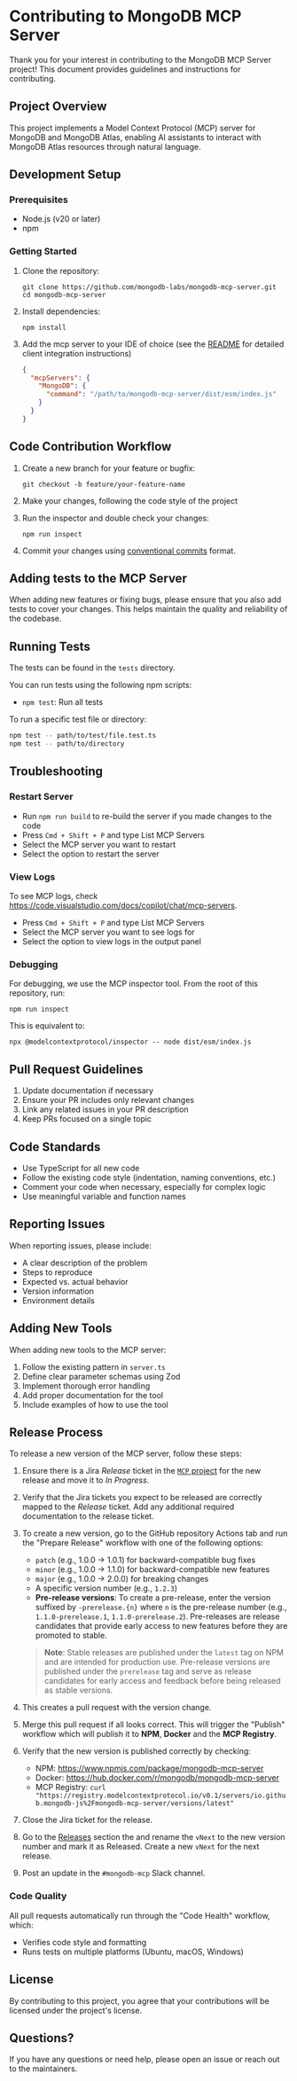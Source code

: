 # Contributing to MongoDB MCP Server

Thank you for your interest in contributing to the MongoDB MCP Server project! This document provides guidelines and instructions for contributing.

## Project Overview

This project implements a Model Context Protocol (MCP) server for MongoDB and MongoDB Atlas, enabling AI assistants to interact with MongoDB Atlas resources through natural language.

## Development Setup

### Prerequisites

- Node.js (v20 or later)
- npm

### Getting Started

1. Clone the repository:

   ```
   git clone https://github.com/mongodb-labs/mongodb-mcp-server.git
   cd mongodb-mcp-server
   ```

2. Install dependencies:

   ```
   npm install
   ```

3. Add the mcp server to your IDE of choice (see the [README](README.md) for detailed client integration instructions)
   ```json
   {
     "mcpServers": {
       "MongoDB": {
         "command": "/path/to/mongodb-mcp-server/dist/esm/index.js"
       }
     }
   }
   ```

## Code Contribution Workflow

1. Create a new branch for your feature or bugfix:

   ```
   git checkout -b feature/your-feature-name
   ```

2. Make your changes, following the code style of the project

3. Run the inspector and double check your changes:

   ```
   npm run inspect
   ```

4. Commit your changes using [conventional commits](https://www.conventionalcommits.org/en/v1.0.0/) format.

## Adding tests to the MCP Server

When adding new features or fixing bugs, please ensure that you also add tests to cover your changes. This helps maintain the quality and reliability of the codebase.

## Running Tests

The tests can be found in the `tests` directory.

You can run tests using the following npm scripts:

- `npm test`: Run all tests

To run a specific test file or directory:

```bash
npm test -- path/to/test/file.test.ts
npm test -- path/to/directory
```

## Troubleshooting

### Restart Server

- Run `npm run build` to re-build the server if you made changes to the code
- Press `Cmd + Shift + P` and type List MCP Servers
- Select the MCP server you want to restart
- Select the option to restart the server

### View Logs

To see MCP logs, check https://code.visualstudio.com/docs/copilot/chat/mcp-servers.

- Press `Cmd + Shift + P` and type List MCP Servers
- Select the MCP server you want to see logs for
- Select the option to view logs in the output panel

### Debugging

For debugging, we use the MCP inspector tool. From the root of this repository, run:

```shell
npm run inspect
```

This is equivalent to:

```shell
npx @modelcontextprotocol/inspector -- node dist/esm/index.js
```

## Pull Request Guidelines

1. Update documentation if necessary
2. Ensure your PR includes only relevant changes
3. Link any related issues in your PR description
4. Keep PRs focused on a single topic

## Code Standards

- Use TypeScript for all new code
- Follow the existing code style (indentation, naming conventions, etc.)
- Comment your code when necessary, especially for complex logic
- Use meaningful variable and function names

## Reporting Issues

When reporting issues, please include:

- A clear description of the problem
- Steps to reproduce
- Expected vs. actual behavior
- Version information
- Environment details

## Adding New Tools

When adding new tools to the MCP server:

1. Follow the existing pattern in `server.ts`
2. Define clear parameter schemas using Zod
3. Implement thorough error handling
4. Add proper documentation for the tool
5. Include examples of how to use the tool

## Release Process

To release a new version of the MCP server, follow these steps:

1. Ensure there is a Jira _Release_ ticket in the [`MCP` project](https://jira.mongodb.org/projects/MCP) for the new release and move it to _In Progress_.
2. Verify that the Jira tickets you expect to be released are correctly mapped to the _Release_ ticket. Add any additional required documentation to the release ticket.
3. To create a new version, go to the GitHub repository Actions tab and run the "Prepare Release" workflow with one of the following options:
   - `patch` (e.g., 1.0.0 → 1.0.1) for backward-compatible bug fixes
   - `minor` (e.g., 1.0.0 → 1.1.0) for backward-compatible new features
   - `major` (e.g., 1.0.0 → 2.0.0) for breaking changes
   - A specific version number (e.g., `1.2.3`)
   - **Pre-release versions**: To create a pre-release, enter the version suffixed by `-prerelease.{n}` where `n` is the pre-release number (e.g., `1.1.0-prerelease.1`, `1.1.0-prerelease.2`). Pre-releases are release candidates that provide early access to new features before they are promoted to stable.

   > **Note**: Stable releases are published under the `latest` tag on NPM and are intended for production use. Pre-release versions are published under the `prerelease` tag and serve as release candidates for early access and feedback before being released as stable versions.

4. This creates a pull request with the version change.
5. Merge this pull request if all looks correct. This will trigger the "Publish" workflow which will publish it to **NPM**, **Docker** and the **MCP Registry**.
6. Verify that the new version is published correctly by checking:
   - NPM: https://www.npmjs.com/package/mongodb-mcp-server
   - Docker: https://hub.docker.com/r/mongodb/mongodb-mcp-server
   - MCP Registry: `curl "https://registry.modelcontextprotocol.io/v0.1/servers/io.github.mongodb-js%2Fmongodb-mcp-server/versions/latest"`
7. Close the Jira ticket for the release. 
8. Go to the [Releases](https://jira.mongodb.org/projects/MCP?selectedItem=com.atlassian.jira.jira-projects-plugin%3Arelease-page&status=released-unreleased) section the and rename the `vNext` to the new version number and mark it as Released. Create a new `vNext` for the next release.
9. Post an update in the `#mongodb-mcp` Slack channel.

### Code Quality

All pull requests automatically run through the "Code Health" workflow, which:

- Verifies code style and formatting
- Runs tests on multiple platforms (Ubuntu, macOS, Windows)

## License

By contributing to this project, you agree that your contributions will be licensed under the project's license.

## Questions?

If you have any questions or need help, please open an issue or reach out to the maintainers.
